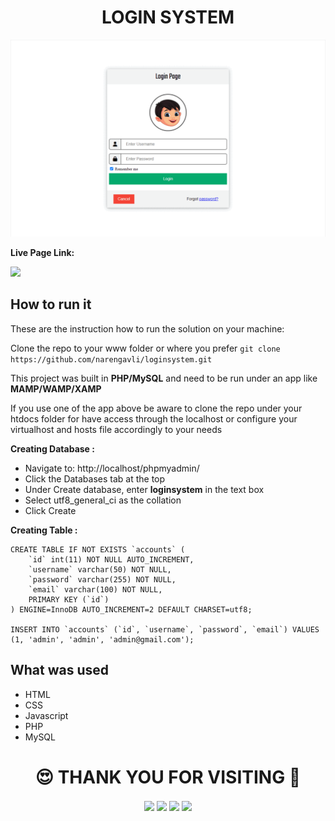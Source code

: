<h1 align="center">LOGIN SYSTEM</h1>
<center><img src="https://github.com/narengavli/loginsystem/blob/fbce8321c6469b2f226dd8836c0500bdfa7d42b2/img/home-page.gif"></center>

**Live Page Link:**

<a href="https://narengavli.github.io/loginsystem" target="_blank"><img src="https://img.shields.io/badge/LOGIN%20SYSTEM-LIVE%20WEBSITE-blue"/></a>

## How to run it
These are the instruction how to run the solution on your machine:

Clone the repo to your www folder or where you prefer `git clone https://github.com/narengavli/loginsystem.git `

This project was built in **PHP/MySQL** and need to be run under an app like **MAMP/WAMP/XAMP** 

If you use one of the app above be aware to clone the repo under your htdocs folder for have access through the localhost or configure your virtualhost and hosts file accordingly to your needs

**Creating Database :**
- Navigate to: http://localhost/phpmyadmin/
- Click the Databases tab at the top
- Under Create database, enter **loginsystem** in the text box
- Select utf8_general_ci as the collation
- Click Create

**Creating Table :**

```
CREATE TABLE IF NOT EXISTS `accounts` (
	`id` int(11) NOT NULL AUTO_INCREMENT,
  	`username` varchar(50) NOT NULL,
  	`password` varchar(255) NOT NULL,
  	`email` varchar(100) NOT NULL,
    PRIMARY KEY (`id`)
) ENGINE=InnoDB AUTO_INCREMENT=2 DEFAULT CHARSET=utf8;

INSERT INTO `accounts` (`id`, `username`, `password`, `email`) VALUES (1, 'admin', 'admin', 'admin@gmail.com');
```

## What was used

- HTML
- CSS
- Javascript
- PHP
- MySQL

<!-- Thank You -->
<h1 align="center">😍 THANK YOU FOR VISITING 💖</h1>
<!-- End of Thank You -->

<!-- Social Media -->
<p align="center">
  <a href="https://www.linkedin.com/in/narengavli/" target="blank"><img align="center" src="https://img.shields.io/badge/NARENDRA GAVLI-%230077B5.svg?style=for-the-badge&logo=linkedin&logoColor=white" /></a>
  <a href="https://www.instagram.com/naren_gavli/" target="blank"><img align="center" src="https://img.shields.io/badge/NAREN GAVLI-%23E4405F.svg?style=for-the-badge&logo=Instagram&logoColor=white" /></a>
  <a href="#" target="blank"><img align="center" src="https://img.shields.io/badge/Telegram-%231877F2.svg?style=for-the-badge&logo=Telegram&logoColor=white" /></a>
  <a href="https://twitter.com/naren_gavli" target="blank"><img align="center" src="https://img.shields.io/badge/NAREN GAVLI-%231DA1F2.svg?style=for-the-badge&logo=Twitter&logoColor=white" /></a>
</p>
<!-- End of Social Media -->
